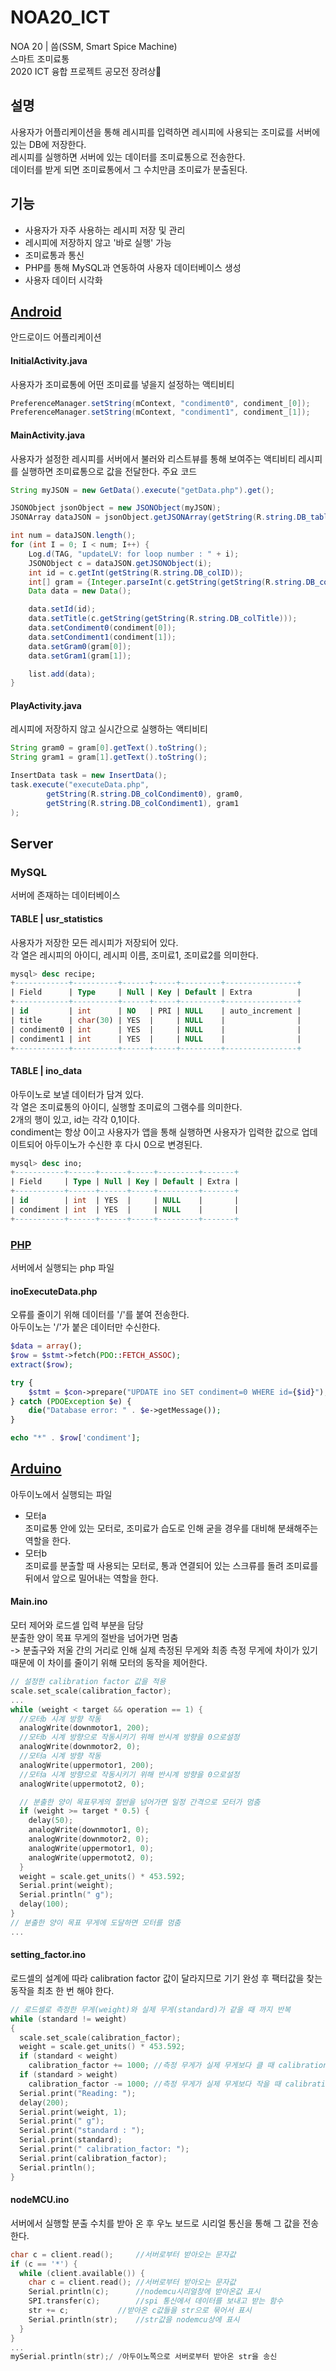 # NOA20_ICT

NOA 20 | 씀(SSM, Smart Spice Machine)  
스마트 조미료통  
2020 ICT 융합 프로젝트 공모전 장려상🏅

## 설명

사용자가 어플리케이션을 통해 레시피를 입력하면 레시피에 사용되는 조미료를 서버에 있는 DB에 저장한다.  
레시피를 실행하면 서버에 있는 데이터를 조미료통으로 전송한다.  
데이터를 받게 되면 조미료통에서 그 수치만큼 조미료가 분출된다.

## 기능

- 사용자가 자주 사용하는 레시피 저장 및 관리
- 레시피에 저장하지 않고 '바로 실행' 가능
- 조미료통과 통신
- PHP를 통해 MySQL과 연동하여 사용자 데이터베이스 생성
- 사용자 데이터 시각화

## [Android](https://github.com/eun-seong/NOA20_SSM/tree/master/NOA_ICT)

안드로이드 어플리케이션

#### InitialActivity.java

사용자가 조미료통에 어떤 조미료를 넣을지 설정하는 액티비티

```java
PreferenceManager.setString(mContext, "condiment0", condiment_[0]);
PreferenceManager.setString(mContext, "condiment1", condiment_[1]);
```

#### MainActivity.java

사용자가 설정한 레시피를 서버에서 불러와 리스트뷰를 통해 보여주는 액티비티
레시피를 실행하면 조미료통으로 값을 전달한다.
주요 코드

```java
String myJSON = new GetData().execute("getData.php").get();

JSONObject jsonObject = new JSONObject(myJSON);
JSONArray dataJSON = jsonObject.getJSONArray(getString(R.string.DB_tableName));

int num = dataJSON.length();
for (int I = 0; I < num; I++) {
    Log.d(TAG, "updateLV: for loop number : " + i);
    JSONObject c = dataJSON.getJSONObject(i);
    int id = c.getInt(getString(R.string.DB_colID));
    int[] gram = {Integer.parseInt(c.getString(getString(R.string.DB_colCondiment0))), Integer.parseInt(c.getString(getString(R.string.DB_colCondiment1)))};
    Data data = new Data();

    data.setId(id);
    data.setTitle(c.getString(getString(R.string.DB_colTitle)));
    data.setCondiment0(condiment[0]);
    data.setCondiment1(condiment[1]);
    data.setGram0(gram[0]);
    data.setGram1(gram[1]);

    list.add(data);
}
```

#### PlayActivity.java

레시피에 저장하지 않고 실시간으로 실행하는 액티비티

```java
String gram0 = gram[0].getText().toString();
String gram1 = gram[1].getText().toString();

InsertData task = new InsertData();
task.execute("executeData.php",
        getString(R.string.DB_colCondiment0), gram0,
        getString(R.string.DB_colCondiment1), gram1
);
```

## Server

### MySQL

서버에 존재하는 데이터베이스

#### TABLE | usr_statistics

사용자가 저장한 모든 레시피가 저장되어 있다.  
각 열은 레시피의 아이디, 레시피 이름, 조미료1, 조미료2를 의미한다.

```sql
mysql> desc recipe;
+------------+----------+------+-----+---------+----------------+
| Field      | Type     | Null | Key | Default | Extra          |
+------------+----------+------+-----+---------+----------------+
| id         | int      | NO   | PRI | NULL    | auto_increment |
| title      | char(30) | YES  |     | NULL    |                |
| condiment0 | int      | YES  |     | NULL    |                |
| condiment1 | int      | YES  |     | NULL    |                |
+------------+----------+------+-----+---------+----------------+
```

#### TABLE | ino_data

아두이노로 보낼 데이터가 담겨 있다.  
각 열은 조미료통의 아이디, 실행할 조미료의 그램수를 의미한다.  
2개의 행이 있고, id는 각각 0,1이다.  
condiment는 항상 0이고 사용자가 앱을 통해 실행하면 사용자가 입력한 값으로 업데이트되어 아두이노가 수신한 후 다시 0으로 변경된다.

```sql
mysql> desc ino;
+-----------+------+------+-----+---------+-------+
| Field     | Type | Null | Key | Default | Extra |
+-----------+------+------+-----+---------+-------+
| id        | int  | YES  |     | NULL    |       |
| condiment | int  | YES  |     | NULL    |       |
+-----------+------+------+-----+---------+-------+
```

### [PHP](https://github.com/eun-seong/NOA20_SSM/tree/master/PHP)

서버에서 실행되는 php 파일

#### inoExecuteData.php

오류를 줄이기 위해 데이터를 '/'를 붙여 전송한다.  
아두이노는 '/'가 붙은 데이터만 수신한다.

```php
$data = array();
$row = $stmt->fetch(PDO::FETCH_ASSOC);
extract($row);

try {
    $stmt = $con->prepare("UPDATE ino SET condiment=0 WHERE id={$id}");
} catch (PDOException $e) {
    die("Database error: " . $e->getMessage());
}

echo "*" . $row['condiment'];
```

## [Arduino](https://github.com/eun-seong/NOA20_SSM/tree/master/Arduino)

아두이노에서 실행되는 파일

- 모터a  
  조미료통 안에 있는 모터로, 조미료가 습도로 인해 굳을 경우를 대비해 분쇄해주는 역할을 한다.
- 모터b  
  조미료를 분출할 때 사용되는 모터로, 통과 연결되어 있는 스크류를 돌려 조미료를 뒤에서 앞으로 밀어내는 역할을 한다.

#### Main.ino

모터 제어와 로드셀 입력 부분을 담당  
분출한 양이 목표 무게의 절반을 넘어가면 멈춤  
-> 분출구와 저울 간의 거리로 인해 실제 측정된 무게와 최종 측정 무게에 차이가 있기 때문에 이 차이를 줄이기 위해 모터의 동작을 제어한다.

```c++
// 설정한 calibration factor 값을 적용
scale.set_scale(calibration_factor);
...
while (weight < target && operation == 1) {
  //모터b 시계 방향 작동
  analogWrite(downmotor1, 200);
  //모터b 시계 방향으로 작동시키기 위해 반시계 방향을 0으로설정
  analogWrite(downmotor2, 0);
  //모터a 시계 방향 작동
  analogWrite(uppermotor1, 200);
  //모터a 시계 방향으로 작동시키기 위해 반시계 방향을 0으로설정
  analogWrite(uppermotot2, 0);

  // 분출한 양이 목표무게의 절반을 넘어가면 일정 간격으로 모터가 멈춤
  if (weight >= target * 0.5) {
    delay(50);
    analogWrite(downmotor1, 0);
    analogWrite(downmotor2, 0);
    analogWrite(uppermotor1, 0);
    analogWrite(uppermotot2, 0);
  }
  weight = scale.get_units() * 453.592;
  Serial.print(weight);
  Serial.println(" g");
  delay(100);
}
// 분출한 양이 목표 무게에 도달하면 모터를 멈춤
...
```

#### setting_factor.ino

로드셀의 설계에 따라 calibration factor 값이 달라지므로 기기 완성 후 팩터값을 찾는 동작을 최초 한 번 해야 한다.

```c++
// 로드셀로 측정한 무게(weight)와 실제 무게(standard)가 같을 때 까지 반복
while (standard != weight)
{
  scale.set_scale(calibration_factor);
  weight = scale.get_units() * 453.592;
  if (standard < weight)
    calibration_factor += 1000;	//측정 무게가 실제 무게보다 클 때 calibration_factor값이 1000씩 증가
  if (standard > weight)
    calibration_factor -= 1000;	//측정 무게가 실제 무게보다 작을 때 calibration_factor값이 1000씩 감소
  Serial.print("Reading: ");
  delay(200);
  Serial.print(weight, 1);
  Serial.print(" g");
  Serial.print("standard : ");
  Serial.print(standard);
  Serial.print(" calibration_factor: ");
  Serial.print(calibration_factor);
  Serial.println();
}
```

#### nodeMCU.ino

서버에서 실행할 분출 수치를 받아 온 후 우노 보드로 시리얼 통신을 통해 그 값을 전송한다.

```c++
char c = client.read();		//서버로부터 받아오는 문자값
if (c == '*') {
  while (client.available()) {
    char c = client.read();	//서버로부터 받아오는 문자값
    Serial.println(c);		//nodemcu시리얼창에 받아온값 표시
    SPI.transfer(c);		//spi 통신에서 데이터를 보내고 받는 함수
    str += c; 			//받아온 c값들을 str으로 묶어서 표시
    Serial.println(str);	//str값을 nodemcu상에 표시
  }
}
...
mySerial.println(str);/	/아두이노쪽으로 서버로부터 받아온 str을 송신
```
